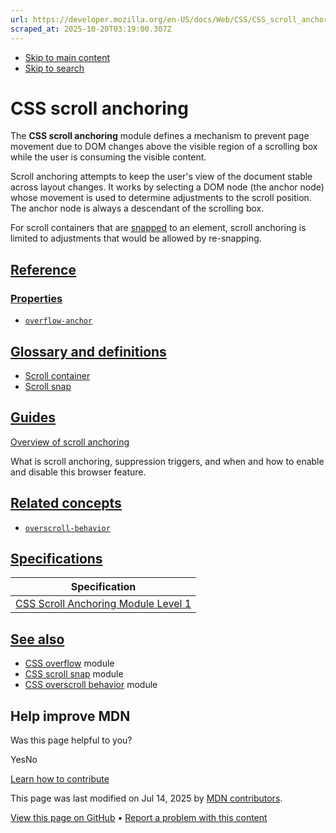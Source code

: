 ```yaml
---
url: https://developer.mozilla.org/en-US/docs/Web/CSS/CSS_scroll_anchoring
scraped_at: 2025-10-20T03:19:00.307Z
---
```


- [Skip to main content](https://developer.mozilla.org/en-US/docs/Web/CSS/CSS_scroll_anchoring#content)
- [Skip to search](https://developer.mozilla.org/en-US/docs/Web/CSS/CSS_scroll_anchoring#search)

# CSS scroll anchoring

The **CSS scroll anchoring** module defines a mechanism to prevent page movement due to DOM changes above the visible region of a scrolling box while the user is consuming the visible content.

Scroll anchoring attempts to keep the user's view of the document stable across layout changes. It works by selecting a DOM node (the anchor node) whose movement is used to determine adjustments to the scroll position. The anchor node is always a descendant of the scrolling box.

For scroll containers that are [snapped](https://developer.mozilla.org/en-US/docs/Glossary/Scroll_snap) to an element, scroll anchoring is limited to adjustments that would be allowed by re-snapping.

## [Reference](https://developer.mozilla.org/en-US/docs/Web/CSS/CSS_scroll_anchoring\#reference)

### [Properties](https://developer.mozilla.org/en-US/docs/Web/CSS/CSS_scroll_anchoring\#properties)

- [`overflow-anchor`](https://developer.mozilla.org/en-US/docs/Web/CSS/overflow-anchor)

## [Glossary and definitions](https://developer.mozilla.org/en-US/docs/Web/CSS/CSS_scroll_anchoring\#glossary_and_definitions)

- [Scroll container](https://developer.mozilla.org/en-US/docs/Glossary/Scroll_container)
- [Scroll snap](https://developer.mozilla.org/en-US/docs/Glossary/Scroll_snap)

## [Guides](https://developer.mozilla.org/en-US/docs/Web/CSS/CSS_scroll_anchoring\#guides)

[Overview of scroll anchoring](https://developer.mozilla.org/en-US/docs/Web/CSS/CSS_scroll_anchoring/Scroll_anchoring)

What is scroll anchoring, suppression triggers, and when and how to enable and disable this browser feature.

## [Related concepts](https://developer.mozilla.org/en-US/docs/Web/CSS/CSS_scroll_anchoring\#related_concepts)

- [`overscroll-behavior`](https://developer.mozilla.org/en-US/docs/Web/CSS/overscroll-behavior)

## [Specifications](https://developer.mozilla.org/en-US/docs/Web/CSS/CSS_scroll_anchoring\#specifications)

| Specification |
| --- |
| [CSS Scroll Anchoring Module Level 1](https://drafts.csswg.org/css-scroll-anchoring/) |

## [See also](https://developer.mozilla.org/en-US/docs/Web/CSS/CSS_scroll_anchoring\#see_also)

- [CSS overflow](https://developer.mozilla.org/en-US/docs/Web/CSS/CSS_overflow) module
- [CSS scroll snap](https://developer.mozilla.org/en-US/docs/Web/CSS/CSS_scroll_snap) module
- [CSS overscroll behavior](https://developer.mozilla.org/en-US/docs/Web/CSS/CSS_overscroll_behavior) module

## Help improve MDN

Was this page helpful to you?

YesNo

[Learn how to contribute](https://developer.mozilla.org/en-US/docs/MDN/Community/Getting_started)

This page was last modified on ⁨Jul 14, 2025⁩ by [MDN contributors](https://developer.mozilla.org/en-US/docs/Web/CSS/CSS_scroll_anchoring/contributors.txt).


[View this page on GitHub](https://github.com/mdn/content/blob/main/files/en-us/web/css/css_scroll_anchoring/index.md?plain=1 "Folder: ⁨en-us/web/css/css_scroll_anchoring⁩ (Opens in a new tab)") • [Report a problem with this content](https://github.com/mdn/content/issues/new?template=page-report.yml&mdn-url=https%3A%2F%2Fdeveloper.mozilla.org%2Fen-US%2Fdocs%2FWeb%2FCSS%2FCSS_scroll_anchoring&metadata=%3C%21--+Do+not+make+changes+below+this+line+--%3E%0A%3Cdetails%3E%0A%3Csummary%3EPage+report+details%3C%2Fsummary%3E%0A%0A*+Folder%3A+%60en-us%2Fweb%2Fcss%2Fcss_scroll_anchoring%60%0A*+MDN+URL%3A+https%3A%2F%2Fdeveloper.mozilla.org%2Fen-US%2Fdocs%2FWeb%2FCSS%2FCSS_scroll_anchoring%0A*+GitHub+URL%3A+https%3A%2F%2Fgithub.com%2Fmdn%2Fcontent%2Fblob%2Fmain%2Ffiles%2Fen-us%2Fweb%2Fcss%2Fcss_scroll_anchoring%2Findex.md%0A*+Last+commit%3A+https%3A%2F%2Fgithub.com%2Fmdn%2Fcontent%2Fcommit%2F0cc9980e3b21c83d1800a428bc402ae1865326b2%0A*+Document+last+modified%3A+2025-07-14T14%3A43%3A58.000Z%0A%0A%3C%2Fdetails%3E "This will take you to GitHub to file a new issue.")